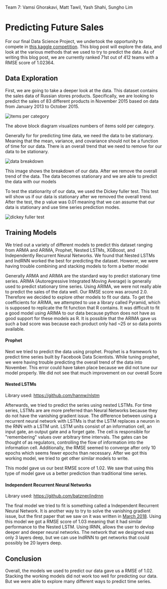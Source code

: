 Team 7: Vamsi Ghorakavi, Matt Tawil, Yash Shahi, Sungho Lim

# Predicting Future Sales

For our final Data Science Project, we undertook the opportunity to compete in [this kaggle competition](https://www.google.com/url?q=https://www.kaggle.com/c/competitive-data-science-predict-future-sales&sa=D&ust=1525461654613000&usg=AFQjCNFRtos567F9ntNdD1uYcjDDOlTODQ). This blog post will explore the data, and look at the various methods that we used to try to predict the data. As of writing this blog post, we are currently ranked 71st out of 412 teams with a RMSE score of 1.02364.

Data Exploration
-----------------
First, we are going to take a deeper look at the data. This dataset contains the sales data of Russian stores products. Specifically, we are looking to predict the sales of 83 different products in November 2015 based on data from January 2013 to October 2015.

![items per category](https://i.imgur.com/joWAUc1.png)

The above block diagram visualizes numbers of items sold per category.

Generally for for predicting time data, we need the data to be stationary. Meaning that the mean, variance, and covariance should not be a function of time for our data. There is an overall trend that we need to remove for our data to be stationary.

![data breakdown](https://imgur.com/9DNOqwh.png)

This image shows the breakdown of our data. After we remove the overall trend of the data. The data becomes stationary and we are able to predict the data with our models

To test the stationarity of our data, we used the Dickey fuller test. This test will show us if our data is stationary after we removed the overall trend. After the test, the p value was 0.01 meaning that we can assume that our data is stationary and use time series prediction modes.

![dickey fuller test](https://imgur.com/tOAPkVT.png)

Training Models
-----------------
We tried out a variety of different models to predict this dataset ranging from ARMA and ARIMA, Prophet, Nested LSTMs, XGBoost, and Independently Recurrent Neural Networks. We found that Nested LSTMs and IndRNN worked the best for predicting the dataset. However, we were having trouble combining and stacking models to form a better model


Generally ARMA and ARIMA are the standard way to predict stationary time series. ARIMA (Autoregressive Integrated Moving Average) is generally used to predict stationary time series. Using ARIMA, we were not really able to predict the sales of the data well. Our RMSE score was around 2.0. Therefore we decided to explore other models to fit our data. To get the coefficients for ARIMA, we attempted to use a library called Pyramid, which is supposed to replicate the fit function that R contains. It was difficult to fit a good model using ARIMA to our data because python does not have as good support for these models as R.
It is possible that the ARIMA gave us such a bad score was because each product only had ~25 or so data points available.

#### Prophet

 Next we tried to predict the data using prophet. Prophet is a framework to predict time series built by Facebook Data Scientists. While tuning prophet, we were having trouble predicting the overall trend of the data into November. This error could have taken place because we did not tune our model properly. We did not see that much improvement on our overall Score

#### Nested LSTMs
Library used: https://github.com/hannw/nlstm

Afterwards, we tried to predict the series using nested LSTMs. For time series, LSTMs are are more preferred than Neural Networks because they do not have the vanishing gradient issue. The difference between using a recurrent neural network with LSTMs is that the LSTM replaces a neuron in the RNN with a LSTM unit. LSTM units consist of an information cell, an input gate, an output gate and a forget gate. The cell is responsible for "remembering" values over arbitrary time intervals. The gates can be thought of as regulators, controlling the flow of information into the information cell.  Additionally, the RMSE seemed to converge after only 10 epochs which seems fewer epochs than necessary. After we got this working model, we tried to get other similar models to write.

This model gave us our best RMSE score of 1.02. We saw that using this type of model gave us a better prediction than traditional time series.

#### Independent Recurrent Neural Networks
Library used: https://github.com/batzner/indrnn

The final model we tried to fit is something called a Independent Recurrent Neural Network. It is another way to try to solve the vanishing gradient issue, but the first paper that we saw on it was written in [March 2018](https://arxiv.org/abs/1803.04831). Using this model we got a RMSE score of 1.03 meaning that it had similar performance to the Nested LSTM. Using IRNN, allows the user to devlop deeper and deeper neural networks. The network that we designed was only 3 layers deep, but we can use IndRNN to get networks that could possibly be 20 layers deep.

Conclusion
-----------------
Overall, the models we used to predict our data gave us a RMSE of 1.02. Stacking the working models did not work too well for predicting our data. But we were able to explore many different ways to predict time series.

